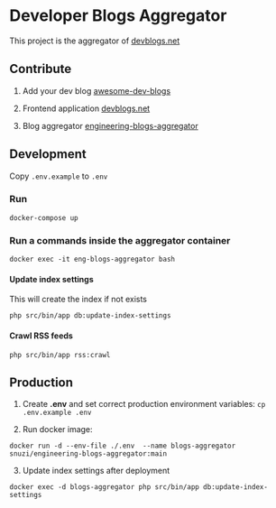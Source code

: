 #  Developer Blogs Aggregator
This project is the aggregator of [devblogs.net](https://github.com/snuzi/devblogs)

## Contribute
1. Add your dev blog [awesome-dev-blogs](https://github.com/snuzi/awesome-dev-blogs)

2. Frontend application [devblogs.net](https://github.com/snuzi/devblogs)

3. Blog aggregator [engineering-blogs-aggregator](https://github.com/snuzi/engineering-blogs-aggregator)


## Development

Copy `.env.example` to `.env`


### Run
`docker-compose up`


### Run a commands inside the aggregator container
`docker exec -it eng-blogs-aggregator bash`

#### Update index settings
This will create the index if not exists

`php src/bin/app db:update-index-settings`

#### Crawl RSS feeds
`php src/bin/app rss:crawl`

## Production
1. Create **.env** and set correct production environment variables:
`cp .env.example .env`

2. Run docker image:

```
docker run -d --env-file ./.env  --name blogs-aggregator snuzi/engineering-blogs-aggregator:main
```
3. Update index settings after deployment 
```
docker exec -d blogs-aggregator php src/bin/app db:update-index-settings
```
